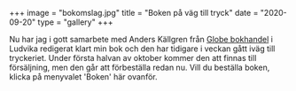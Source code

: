 +++
image = "bokomslag.jpg"
title = "Boken på väg till tryck"
date = "2020-09-20"
type = "gallery"
+++

Nu har jag i gott samarbete med Anders Källgren från [Globe bokhandel](https://www.globebokhandel.se/) i Ludvika redigerat klart min bok och den har tidigare i veckan gått iväg till tryckeriet. Under första halvan av oktober kommer den att finnas till försäljning, men den går att förbeställa redan nu. Vill du beställa boken, klicka på menyvalet 'Boken' här ovanför.

